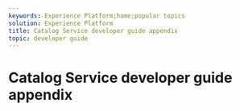 ```yaml
---
keywords: Experience Platform;home;popular topics
solution: Experience Platform
title: Catalog Service developer guide appendix
topic: developer guide
---
```


# Catalog Service developer guide appendix

